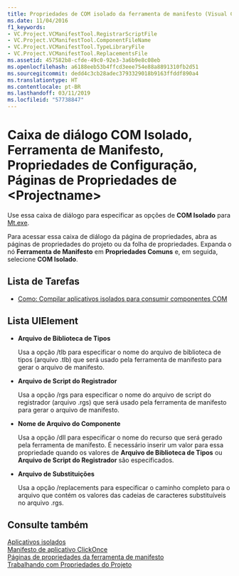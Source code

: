 ```yaml
---
title: Propriedades de COM isolado da ferramenta de manifesto (Visual C++)
ms.date: 11/04/2016
f1_keywords:
- VC.Project.VCManifestTool.RegistrarScriptFile
- VC.Project.VCManifestTool.ComponentFileName
- VC.Project.VCManifestTool.TypeLibraryFile
- VC.Project.VCManifestTool.ReplacementsFile
ms.assetid: 457582b8-cfde-49c0-92e3-3a6b9e8c08eb
ms.openlocfilehash: a6188eeb53b4ffcd3eee754e88a8891310fb2d51
ms.sourcegitcommit: dedd4c3cb28adec3793329018b9163ffddf890a4
ms.translationtype: HT
ms.contentlocale: pt-BR
ms.lasthandoff: 03/11/2019
ms.locfileid: "57738847"
---
```

# <a name="isolated-com-manifest-tool-configuration-properties-ltprojectnamegt-property-pages-dialog-box"></a>Caixa de diálogo COM Isolado, Ferramenta de Manifesto, Propriedades de Configuração, Páginas de Propriedades de &lt;Projectname&gt;

Use essa caixa de diálogo para especificar as opções de **COM Isolado** para [Mt.exe](https://msdn.microsoft.com/library/aa375649).

Para acessar essa caixa de diálogo da página de propriedades, abra as páginas de propriedades do projeto ou da folha de propriedades. Expanda o nó **Ferramenta de Manifesto** em **Propriedades Comuns** e, em seguida, selecione **COM Isolado**.

## <a name="task-list"></a>Lista de Tarefas

- [Como: Compilar aplicativos isolados para consumir componentes COM](../build/how-to-build-isolated-applications-to-consume-com-components.md)

## <a name="uielement-list"></a>Lista UIElement

- **Arquivo de Biblioteca de Tipos**

   Usa a opção /tlb para especificar o nome do arquivo de biblioteca de tipos (arquivo .tlb) que será usado pela ferramenta de manifesto para gerar o arquivo de manifesto.

- **Arquivo de Script do Registrador**

   Usa a opção /rgs para especificar o nome do arquivo de script do registrador (arquivo .rgs) que será usado pela ferramenta de manifesto para gerar o arquivo de manifesto.

- **Nome de Arquivo do Componente**

   Usa a opção /dll para especificar o nome do recurso que será gerado pela ferramenta de manifesto. É necessário inserir um valor para essa propriedade quando os valores de **Arquivo de Biblioteca de Tipos** ou **Arquivo de Script do Registrador** são especificados.

- **Arquivo de Substituições**

   Usa a opção /replacements para especificar o caminho completo para o arquivo que contém os valores das cadeias de caracteres substituíveis no arquivo .rgs.

## <a name="see-also"></a>Consulte também

[Aplicativos isolados](/windows/desktop/SbsCs/isolated-applications)<br>
[Manifesto de aplicativo ClickOnce](/visualstudio/deployment/clickonce-application-manifest)<br>
[Páginas de propriedades da ferramenta de manifesto](../ide/manifest-tool-property-pages.md)<br>
[Trabalhando com Propriedades do Projeto](../ide/working-with-project-properties.md)
